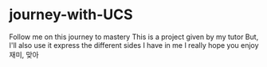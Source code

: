 # journey-with-UCS
Follow me on this journey to mastery 
This is a project given by my tutor
But, I'll also use it express the different sides I have in me
I really hope you enjoy
재미, 맞아
